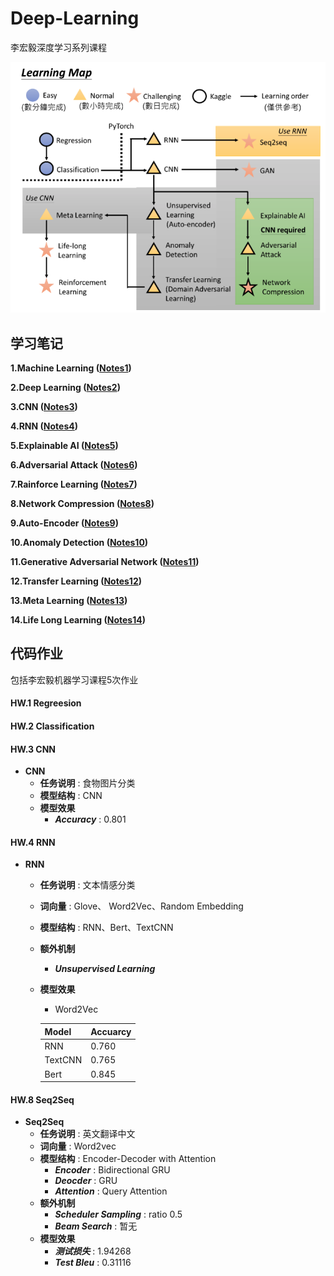 # Deep-Learning

李宏毅深度学习系列课程

![DL](Notes/DL_Img/DL_LI.png)

## 学习笔记

**1.Machine Learning ([Notes1](Notes/Notes1_ML.md))**

**2.Deep Learning ([Notes2](Notes/Notes2_DL.md))**

**3.CNN ([Notes3](Notes/Notes3_CNN.md))**

**4.RNN ([Notes4](Notes/Notes4_RNN.md))**

**5.Explainable AI ([Notes5](Notes/Notes5_ExplainableAI.md))**

**6.Adversarial Attack ([Notes6](Notes/Notes6_AdversarialAttack.md))**

**7.Rainforce Learning ([Notes7](Notes/Notes7_SemiSupervised.md))**

**8.Network Compression ([Notes8](Notes/Notes8_Compression.md))**

**9.Auto-Encoder ([Notes9](Notes/Notes9_AutoEncoder.md))**

**10.Anomaly Detection ([Notes10](Notes/Notes10_AnomalyDetection.md))**

**11.Generative Adversarial Network ([Notes11](Notes/Notes11_GAN.md))**

**12.Transfer Learning ([Notes12](Notes/Notes12_TransferLearning.md))**

**13.Meta Learning ([Notes13](Notes/Notes13_MetaLearning.md))**

**14.Life Long Learning ([Notes14](Notes/Notes14_LifeLongLearning.md))**

## 代码作业

包括李宏毅机器学习课程5次作业

#### HW.1 Regreesion

#### HW.2 Classification

#### HW.3 CNN

- **CNN**
  - **任务说明** : 食物图片分类
  - **模型结构** : CNN
  - **模型效果**  
    - ***Accuracy*** : 0.801

#### HW.4 RNN

- **RNN**
  - **任务说明** : 文本情感分类
  - **词向量** : Glove、 Word2Vec、Random Embedding
  - **模型结构** : RNN、Bert、TextCNN
  - **额外机制** 
    - ***Unsupervised Learning***
  - **模型效果** 
    - Word2Vec

    |Model|Accuarcy|
    |---|---|
    |RNN|0.760|
    |TextCNN|0.765|
    |Bert|0.845|
    

#### HW.8 Seq2Seq

- **Seq2Seq**
  - **任务说明** : 英文翻译中文
  - **词向量** : Word2vec
  - **模型结构** : Encoder-Decoder with Attention
    - ***Encoder*** : Bidirectional GRU
    - ***Deocder*** : GRU
    - ***Attention*** : Query Attention
  - **额外机制** 
    - ***Scheduler Sampling*** : ratio 0.5
    - ***Beam Search*** : 暂无
  - **模型效果** 
    - ***测试损失*** : 1.94268
    - ***Test Bleu*** : 0.31116

